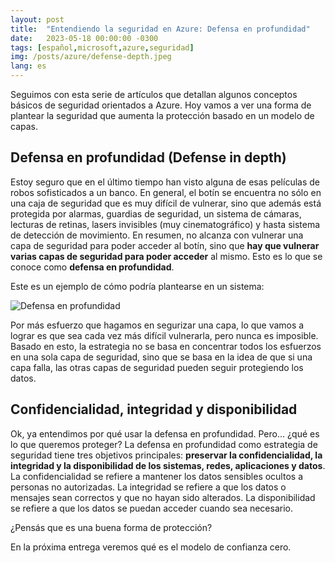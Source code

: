 ```yaml
---
layout: post
title:  "Entendiendo la seguridad en Azure: Defensa en profundidad"
date:   2023-05-18 00:00:00 -0300
tags: [español,microsoft,azure,seguridad]
img: /posts/azure/defense-depth.jpeg
lang: es
---
```


Seguimos con esta serie de artículos que detallan algunos conceptos básicos de seguridad orientados a Azure. Hoy vamos a ver una forma de plantear la seguridad que aumenta la protección basado en un modelo de capas.

## Defensa en profundidad (Defense in depth)

Estoy seguro que en el último tiempo han visto alguna de esas películas de robos sofisticados a un banco. En general, el botín se encuentra no sólo en una caja de seguridad que es muy difícil de vulnerar, sino que además está protegida por alarmas, guardias de seguridad, un sistema de cámaras, lecturas de retinas, lasers invisibles (muy cinematográfico) y hasta sistema de detección de movimiento. En resumen, no alcanza con vulnerar una capa de seguridad para poder acceder al botín, sino que **hay que vulnerar varias capas de seguridad para poder acceder** al mismo. Esto es lo que se conoce como **defensa en profundidad**.

Este es un ejemplo de cómo podría plantearse en un sistema:

![Defensa en profundidad](https://learn.microsoft.com/en-us/training/wwl-sci/describe-security-concepts-methodologies/media/4-defense-depth.png)

Por más esfuerzo que hagamos en segurizar una capa, lo que vamos a lograr es que sea cada vez más difícil vulnerarla, pero nunca es imposible. Basado en esto, la estrategia no se basa en concentrar todos los esfuerzos en una sola capa de seguridad, sino que se basa en la idea de que si una capa falla, las otras capas de seguridad pueden seguir protegiendo los datos.

## Confidencialidad, integridad y disponibilidad

Ok, ya entendimos por qué usar la defensa en profundidad. Pero... ¿qué es lo que queremos proteger? La defensa en profundidad como estrategia de seguridad tiene tres objetivos principales: **preservar la confidencialidad, la integridad y la disponibilidad de los sistemas, redes, aplicaciones y datos**. La confidencialidad se refiere a mantener los datos sensibles ocultos a personas no autorizadas. La integridad se refiere a que los datos o mensajes sean correctos y que no hayan sido alterados. La disponibilidad se refiere a que los datos se puedan acceder cuando sea necesario. 

¿Pensás que es una buena forma de protección?

En la próxima entrega veremos qué es el modelo de confianza cero.